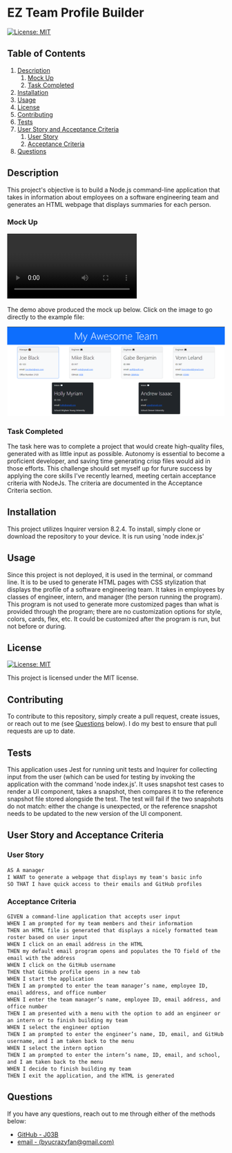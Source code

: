 # EZ Team Profile Builder

[![License: MIT](https://img.shields.io/badge/License-MIT-yellow.svg)](https://opensource.org/licenses/MIT)

## Table of Contents

1. [Description](#description)
    1. [Mock Up](#mock-up)
    2. [Task Completed](#task-completed)
2. [Installation](#installation)
3. [Usage](#usage)
4. [License](#license)
5. [Contributing](#contributing)
6. [Tests](#tests)
7. [User Story and Acceptance Criteria](#user-story-and-acceptance-criteria)
    1. [User Story](#user-story)
    2. [Acceptance Criteria](#acceptance-criteria)
8. [Questions](#questions)

## Description

This project's objective is to build a Node.js command-line application that takes in information about employees on a software engineering team and generates an HTML webpage that displays summaries for each person.

### Mock Up
![A walkthrough video of how to use the application.](./assets/tutorial.mp4)

The demo above produced the mock up below. Click on the image to go directly to the example file:

[![The example produced from the demo or walkthrough in the video above.](./assets/mockup-demo.png)](./mockup-demo-page.html)

### Task Completed
The task here was to complete a project that would create high-quality files, generated with as little input as possible. Autonomy is essential to become a proficient developer, and saving time generating crisp files would aid in those efforts. This challenge should set myself up for furure success by applying the core skills I've recently learned, meeting certain acceptance criteria with NodeJs. The criteria are documented in the Acceptance Criteria section. 

## Installation

This project utilizes Inquirer version 8.2.4. To install, simply clone or download the repository to your device. It is run using 'node index.js' 

## Usage

Since this project is not deployed, it is used in the terminal, or command line. It is to be used to generate HTML pages with CSS stylization that displays the profile of a software engineering team. It takes in employees by classes of engineer, intern, and manager (the person running the program). This program is not used to generate more customized pages than what is provided through the program; there are no customization options for style, colors, cards, flex, etc. It could be customized after the program is run, but not before or during. 

## License

[![License: MIT](https://img.shields.io/badge/License-MIT-yellow.svg)](https://opensource.org/licenses/MIT)

This project is licensed under the MIT license.

## Contributing

To contribute to this repository, simply create a pull request, create issues, or reach out to me (see [Questions](#questions) below). I do my best to ensure that pull requests are up to date. 

## Tests

This application uses Jest for running unit tests and Inquirer for collecting input from the user (which can be used for testing by invoking the application with the command 'node index.js'. It uses snapshot test cases to render a UI component, takes a snapshot, then compares it to the reference snapshot file stored alongside the test. The test will fail if the two snapshots do not match: either the change is unexpected, or the reference snapshot needs to be updated to the new version of the UI component.

## User Story and Acceptance Criteria

### User Story
```
AS A manager
I WANT to generate a webpage that displays my team's basic info
SO THAT I have quick access to their emails and GitHub profiles
```

### Acceptance Criteria
```
GIVEN a command-line application that accepts user input
WHEN I am prompted for my team members and their information
THEN an HTML file is generated that displays a nicely formatted team roster based on user input
WHEN I click on an email address in the HTML
THEN my default email program opens and populates the TO field of the email with the address
WHEN I click on the GitHub username
THEN that GitHub profile opens in a new tab
WHEN I start the application
THEN I am prompted to enter the team manager’s name, employee ID, email address, and office number
WHEN I enter the team manager’s name, employee ID, email address, and office number
THEN I am presented with a menu with the option to add an engineer or an intern or to finish building my team
WHEN I select the engineer option
THEN I am prompted to enter the engineer’s name, ID, email, and GitHub username, and I am taken back to the menu
WHEN I select the intern option
THEN I am prompted to enter the intern’s name, ID, email, and school, and I am taken back to the menu
WHEN I decide to finish building my team
THEN I exit the application, and the HTML is generated
```

## Questions

If you have any questions, reach out to me through either of the methods below:
- [GitHub - J03B](https://github.com/J03B/)
- [email - (byucrazyfan@gmail.com)](mailto:byucrazyfan@gmail.com)
